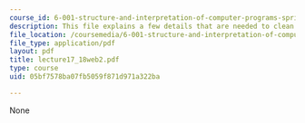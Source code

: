 ```yaml
---
course_id: 6-001-structure-and-interpretation-of-computer-programs-spring-2005
description: This file explains a few details that are needed to clean up of implementation.
file_location: /coursemedia/6-001-structure-and-interpretation-of-computer-programs-spring-2005/05bf7578ba07fb5059f871d971a322ba_lecture17_18web2.pdf
file_type: application/pdf
layout: pdf
title: lecture17_18web2.pdf
type: course
uid: 05bf7578ba07fb5059f871d971a322ba

---
```

None